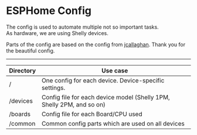 # ESPHome Config

The config is used to automate multiple not so important tasks.  
As hardware, we are using Shelly devices.

Parts of the config are based on the config from [jcallaghan](https://github.com/jcallaghan/esphome-config/). Thank you for the beautiful config.

---

| Directory | Use case                                                              |
|-----------|-----------------------------------------------------------------------|
| /         | One config for each device. Device-specific settings.                 |
| /devices  | Config file for each device model (Shelly 1PM, Shelly 2PM, and so on) |
| /boards   | Config file for each Board/CPU used                                   |
| /common   | Common config parts which are used on all devices                     |
